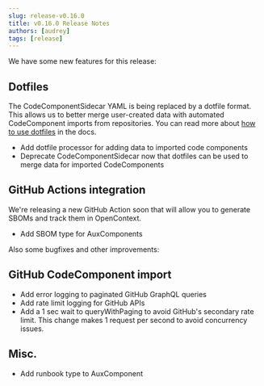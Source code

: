 ```yaml
---
slug: release-v0.16.0
title: v0.16.0 Release Notes
authors: [audrey]
tags: [release]
---
```


We have some new features for this release:

## Dotfiles

The CodeComponentSidecar YAML is being replaced by a dotfile format. This allows us to better merge user-created data with automated CodeComponent imports from repositories. You can read more about [how to use dotfiles](https://docs.opencontext.com/docs/catalog/how-to/add-dotfiles) in the docs.

- Add dotfile processor for adding data to imported code components
- Deprecate CodeComponentSidecar now that dotfiles can be used to merge data for imported CodeComponents

## GitHub Actions integration

We're releasing a new GitHub Action soon that will allow you to generate SBOMs and track them in OpenContext.

- Add SBOM type for AuxComponents

Also some bugfixes and other improvements:

## GitHub CodeComponent import

- Add error logging to paginated GitHub GraphQL queries
- Add rate limit logging for GitHub APIs
- Add a 1 sec wait to queryWithPaging to avoid GitHub's secondary rate limit. This change makes 1 request per second to avoid concurrency issues.

## Misc.

- Add runbook type to AuxComponent
